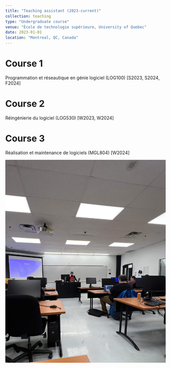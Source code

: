 ```yaml
---
title: "Teaching assistant (2023-current)"
collection: teaching
type: "Undergraduate course"
venue: "École de technologie supérieure, University of Quebec"
date: 2023-01-01
location: "Montreal, QC, Canada"
---
```










Course 1
======
Programmation et réseautique en génie logiciel (LOG100) [S2023, S2024, F2024]

Course 2
======
Réingénierie du logiciel (LOG530) [W2023, W2024]

Course 3
======
Réalisation et maintenance de logiciels (MGL804) [W2024]


![While teaching!](images/teaching.png)
